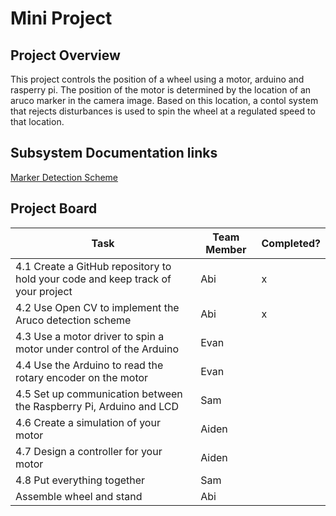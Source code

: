 # Mini Project
## Project Overview
This project controls the position of a wheel using a motor, arduino and rasperry pi. The position of the motor is determined by the location of an aruco marker in the camera image. Based on this location, a contol system that rejects disturbances is used to spin the wheel at a regulated speed to that location.
## Subsystem Documentation links
[Marker Detection Scheme](https://github.com/abimartho/SEED/blob/main/Mini_Project/cv/cv_readme.txt)
## Project Board
| Task | Team Member | Completed? |
| --- | --- | --- |
| 4.1 Create a GitHub repository to hold your code and keep track of your project | Abi | x |
| 4.2 Use Open CV to implement the Aruco detection scheme | Abi | x |
| 4.3 Use a motor driver to spin a motor under control of the Arduino | Evan |  |
| 4.4 Use the Arduino to read the rotary encoder on the motor  | Evan |  |
| 4.5 Set up communication between the Raspberry Pi, Arduino and LCD  | Sam |  |
| 4.6 Create a simulation of your motor  | Aiden |  |
| 4.7 Design a controller for your motor  | Aiden |  |
| 4.8 Put everything together  | Sam |  |
| Assemble wheel and stand | Abi |  |
